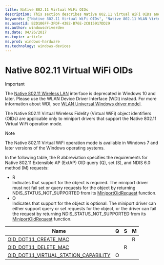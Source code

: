 ```yaml
---
title: Native 802.11 Virtual WiFi OIDs
description: This section describes Native 802.11 Virtual WiFi OIDs and their characteristics.
keywords: ["Native 802.11 Virtual WiFi OIDs", "Native 802.11 WLAN Virtual WiFi OIDs", "WDK Native 802.11 Virtual WiFi OIDs", "Native 802.11 Virtual WiFi object identifiers"]
ms.assetid: B2D106FF-3FDF-4382-B76E-2C815917DD29
ms.author: windowsdriverdev
ms.date: 04/26/2017
ms.topic: article
ms.prod: windows-hardware
ms.technology: windows-devices
---
```


# Native 802.11 Virtual WiFi OIDs

>[!IMPORTANT]
> The [Native 802.11 Wireless LAN](native-802-11-wireless-lan4.md) interface is deprecated in Windows 10 and later. Please use the WLAN Device Driver Interface (WDI) instead. For more information about WDI, see [WLAN Universal Windows driver model](wifi-universal-driver-model.md).

The Native 802.11 Virtual Wireless Fidelity (Virtual WiFi) object identifiers (OIDs) are applicable only to miniport drivers that support the Native 802.11 Virtual WiFi operation mode.

>[!NOTE]
>The Native 802.11 Virtual WiFi operation mode is available in Windows 7 and later versions of the Windows operating systems.

In the following table, the R abbreviation specifies the requirements for Native 802.11 Extensible AP (ExtAP) OID query (Q), set (S), and NDIS 6.0 method (M) requests:

- R   
Indicates that support for the object is required. The miniport driver must not fail set or query requests for the object by returning NDIS_STATUS_NOT_SUPPORTED from its [MiniportOidRequest](https://msdn.microsoft.com/library/windows/hardware/ff559416) function.
- O   
Indicates that support for the object is optional. The miniport driver can either support query or set requests for the object, or the driver can fail the request by returning NDIS_STATUS_NOT_SUPPORTED from its [MiniportOidRequest](https://msdn.microsoft.com/library/windows/hardware/ff559416) function.

| Name                                                                                                 | Q | S | M |
|---                                                                                                   |---|---|---|
| [OID_DOT11_CREATE_MAC](https://msdn.microsoft.com/library/windows/hardware/ff569124)                 |   |   | R |
| [OID_DOT11_DELETE_MAC](https://msdn.microsoft.com/library/windows/hardware/ff569140)                 |   | R |   |
| [OID_DOT11_VIRTUAL_STATION_CAPABILITY](https://msdn.microsoft.com/library/windows/hardware/ff569435) | O |   |   |

